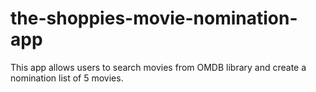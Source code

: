 # the-shoppies-movie-nomination-app
This app allows users to search movies from OMDB library and create a nomination list of 5 movies.
